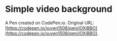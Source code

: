 # Simple video background

A Pen created on CodePen.io. Original URL: [https://codepen.io/xuyen1508/pen/jOXjBBO](https://codepen.io/xuyen1508/pen/jOXjBBO).

